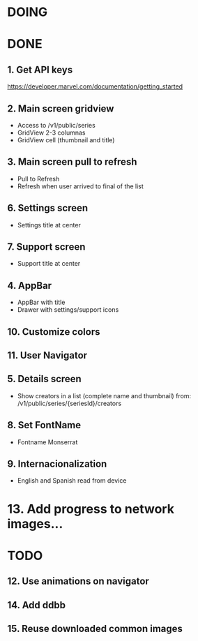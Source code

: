 # DOING


# DONE
## 1. Get API keys
https://developer.marvel.com/documentation/getting_started
## 2. Main screen gridview
- Access to /v1/public/series
- GridView 2-3 columnas
- GridView cell (thumbnail and title)
## 3. Main screen pull to refresh
- Pull to Refresh
- Refresh when user arrived to final of the list
## 6. Settings screen
- Settings title at center
## 7. Support screen
- Support title at center
## 4. AppBar
- AppBar with title
- Drawer with settings/support icons
## 10. Customize colors
## 11. User Navigator
## 5. Details screen
- Show creators in a list (complete name and thumbnail) from: /v1/public/series/{seriesId}/creators
## 8. Set FontName
- Fontname Monserrat
## 9. Internacionalization
- English and Spanish read from device
# 13. Add progress to network images...

# TODO
## 12. Use animations on navigator
## 14. Add ddbb
## 15. Reuse downloaded common images
